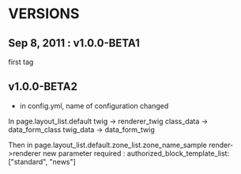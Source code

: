 VERSIONS
========

Sep 8, 2011 : v1.0.0-BETA1
---------------------------
first tag

v1.0.0-BETA2
------------
* in config.yml, name of configuration changed

In page.layout_list.default
    twig -> renderer_twig
    class_data -> data_form_class
    twig_data -> data_form_twig

Then in page.layout_list.default.zone_list.zone_name_sample
    render->renderer
    new parameter required : authorized_block_template_list: ["standard", "news"]


